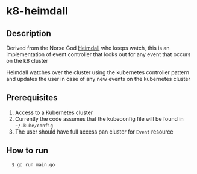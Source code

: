 # k8-heimdall

## Description
Derived from the Norse God [Heimdall](https://www.britannica.com/topic/Heimdall) who keeps watch, this is an implementation of event controller that looks out for any event that occurs on the k8 cluster 

Heimdall watches over the cluster using the kubernetes controller pattern and updates the user in case of any new events on the kubernetes cluster

## Prerequisites

1. Access to a Kubernetes cluster
2. Currently the code assumes that the kubeconfig file will be found in `~/.kube/config`
3. The user should have full access pan cluster for `Event` resource

## How to run

```bash
  $ go run main.go
```
